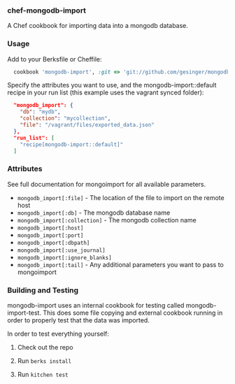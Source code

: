 ### chef-mongodb-import

A Chef cookbook for importing data into a mongodb database.

### Usage

Add to your Berksfile or Cheffile:

```ruby
  cookbook 'mongodb-import', :git => 'git://github.com/gesinger/mongodb-import.git'
```

Specify the attributes you want to use, and the mongodb-import::default recipe
in your run list (this example uses the vagrant synced folder):

```json
  "mongodb_import": {
    "db": "mydb",
    "collection": "mycollection",
    "file": "/vagrant/files/exported_data.json"
  },
  "run_list": [
    "recipe[mongodb-import::default]"
  ]
```

### Attributes

See full documentation for mongoimport for all available parameters.

* `mongodb_import[:file]` - The location of the file to import on the remote host
* `mongodb_import[:db]` - The mongodb database name
* `mongodb_import[:collection]` - The mongodb collection name
* `mongodb_import[:host]`
* `mongodb_import[:port]`
* `mongodb_import[:dbpath]`
* `mongodb_import[:use_journal]`
* `mongodb_import[:ignore_blanks]`
* `mongodb_import[:tail]` - Any additional parameters you want to pass to mongoimport

### Building and Testing

mongodb-import uses an internal cookbook for testing called mongodb-import-test.
This does some file copying and external cookbook running in order to properly
test that the data was imported.

In order to test everything yourself:

1) Check out the repo

2) Run `berks install`

3) Run `kitchen test`
